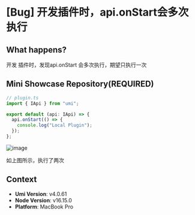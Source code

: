 # [Bug] 开发插件时，api.onStart会多次执行

<!--
感谢您向我们反馈问题，为了高效的解决问题，我们期望你能提供以下信息：
-->

## What happens?

开发 插件时，发现api.onStart 会多次执行，期望只执行一次

## Mini Showcase Repository(REQUIRED)

```ts
// plugin.ts
import { IApi } from "umi";

export default (api: IApi) => {
  api.onStart(() => {
    console.log("Local Plugin");
  });
};
```

![image](https://user-images.githubusercontent.com/111497598/225846168-056576ae-4f6d-4b61-8a5b-64c6ca23d7ae.png)

如上图所示，执行了两次

## Context

- **Umi Version**: v4.0.61
- **Node Version**: v16.15.0
- **Platform**: MacBook Pro
